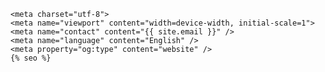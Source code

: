    <meta charset="utf-8">
    <meta name="viewport" content="width=device-width, initial-scale=1">
    <meta name="contact" content="{{ site.email }}" />
    <meta name="language" content="English" />
    <meta property="og:type" content="website" />
    {% seo %}